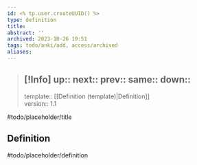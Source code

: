 ```yaml
---
id: <% tp.user.createUUID() %>
type: definition
title: 
abstract: ''
archived: 2023-10-26 19:51
tags: todo/anki/add, access/archived
aliases:
---
```

> [!Info]
> up::
> next::
> prev::
> same::
> down::
> ---
> template:: [[Definition (template)|Definition]]  
> version:: 1.1


#todo/placeholder/title 

## Definition

#todo/placeholder/definition